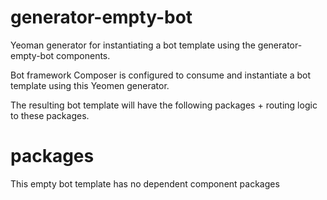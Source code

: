# generator-empty-bot
Yeoman generator for instantiating a bot template using the generator-empty-bot components.

Bot framework Composer is configured to consume and instantiate a bot template using this Yeomen generator. 

The resulting bot template will have the following packages + routing logic to these packages.

# packages

This empty bot template has no dependent component packages